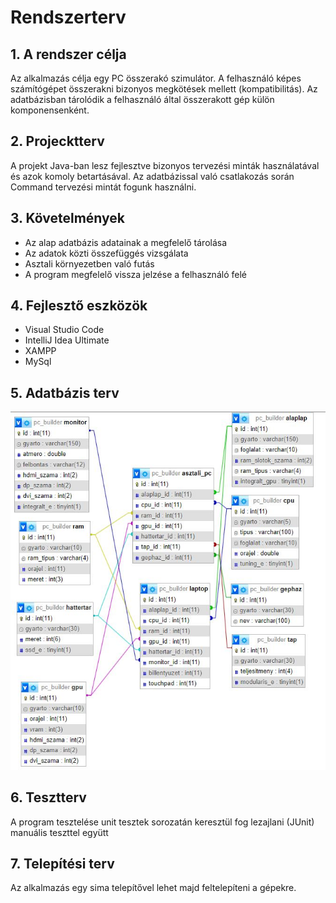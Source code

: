 # Rendszerterv

## 1. A rendszer célja 
Az alkalmazás célja egy PC összerakó szimulátor. A felhasználó képes számítógépet összerakni bizonyos megkötések mellett (kompatibilitás).
Az adatbázisban tárolódik a felhasználó által összerakott gép külön komponensenként.

## 2. Projecktterv
A projekt Java-ban lesz fejlesztve bizonyos tervezési minták használatával és azok komoly betartásával. Az adatbázissal való csatlakozás során Command tervezési mintát fogunk használni.

## 3. Követelmények

+ Az alap adatbázis adatainak a megfelelő tárolása
+ Az adatok közti összefüggés vizsgálata
+ Asztali környezetben való futás
+ A program megfelelő vissza jelzése a felhasználó felé

## 4. Fejlesztő eszközök

- Visual Studio Code 
- IntelliJ Idea Ultimate
- XAMPP
- MySql

## 5. Adatbázis terv

![Adatbázis terv](adatbazis.JPG)

## 6. Tesztterv

A program tesztelése unit tesztek sorozatán keresztül fog lezajlani (JUnit) manuális teszttel együtt

## 7. Telepítési terv

Az alkalmazás egy sima telepítővel lehet majd feltelepíteni a gépekre.
